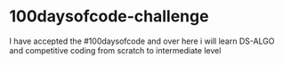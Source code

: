 # 100daysofcode-challenge
I have accepted the #100daysofcode and over here i will learn DS-ALGO and competitive coding from scratch to intermediate level
